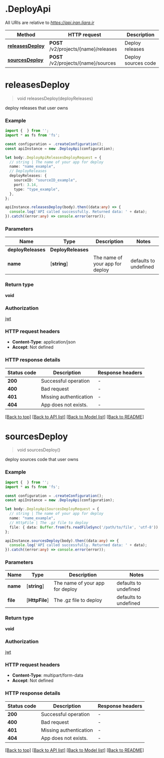 # .DeployApi

All URIs are relative to *https://api.iran.liara.ir*

Method | HTTP request | Description
------------- | ------------- | -------------
[**releasesDeploy**](DeployApi.md#releasesDeploy) | **POST** /v2/projects/{name}/releases | Deploy releases
[**sourcesDeploy**](DeployApi.md#sourcesDeploy) | **POST** /v2/projects/{name}/sources | Deploy sources code


# **releasesDeploy**
> void releasesDeploy(deployReleases)

deploy releases that user owns

### Example


```typescript
import {  } from '';
import * as fs from 'fs';

const configuration = .createConfiguration();
const apiInstance = new .DeployApi(configuration);

let body:.DeployApiReleasesDeployRequest = {
  // string | The name of your app for deploy
  name: "name_example",
  // DeployReleases
  deployReleases: {
    sourceID: "sourceID_example",
    port: 3.14,
    type: "type_example",
  },
};

apiInstance.releasesDeploy(body).then((data:any) => {
  console.log('API called successfully. Returned data: ' + data);
}).catch((error:any) => console.error(error));
```


### Parameters

Name | Type | Description  | Notes
------------- | ------------- | ------------- | -------------
 **deployReleases** | **DeployReleases**|  |
 **name** | [**string**] | The name of your app for deploy | defaults to undefined


### Return type

**void**

### Authorization

[jwt](README.md#jwt)

### HTTP request headers

 - **Content-Type**: application/json
 - **Accept**: Not defined


### HTTP response details
| Status code | Description | Response headers |
|-------------|-------------|------------------|
**200** | Successful operation |  -  |
**400** | Bad request |  -  |
**401** | Missing authentication |  -  |
**404** | App does not exists. |  -  |

[[Back to top]](#) [[Back to API list]](README.md#documentation-for-api-endpoints) [[Back to Model list]](README.md#documentation-for-models) [[Back to README]](README.md)

# **sourcesDeploy**
> void sourcesDeploy()

deploy sources code that user owns

### Example


```typescript
import {  } from '';
import * as fs from 'fs';

const configuration = .createConfiguration();
const apiInstance = new .DeployApi(configuration);

let body:.DeployApiSourcesDeployRequest = {
  // string | The name of your app for deploy
  name: "name_example",
  // HttpFile | The .gz file to deploy
  file: { data: Buffer.from(fs.readFileSync('/path/to/file', 'utf-8')), name: '/path/to/file' },
};

apiInstance.sourcesDeploy(body).then((data:any) => {
  console.log('API called successfully. Returned data: ' + data);
}).catch((error:any) => console.error(error));
```


### Parameters

Name | Type | Description  | Notes
------------- | ------------- | ------------- | -------------
 **name** | [**string**] | The name of your app for deploy | defaults to undefined
 **file** | [**HttpFile**] | The .gz file to deploy | defaults to undefined


### Return type

**void**

### Authorization

[jwt](README.md#jwt)

### HTTP request headers

 - **Content-Type**: multipart/form-data
 - **Accept**: Not defined


### HTTP response details
| Status code | Description | Response headers |
|-------------|-------------|------------------|
**200** | Successful operation |  -  |
**400** | Bad request |  -  |
**401** | Missing authentication |  -  |
**404** | App does not exists. |  -  |

[[Back to top]](#) [[Back to API list]](README.md#documentation-for-api-endpoints) [[Back to Model list]](README.md#documentation-for-models) [[Back to README]](README.md)


